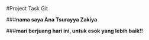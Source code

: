 #Project Task Git

###**nama saya Ana Tsurayya Zakiya**

###**mari berjuang hari ini, untuk esok yang lebih baik!!**

